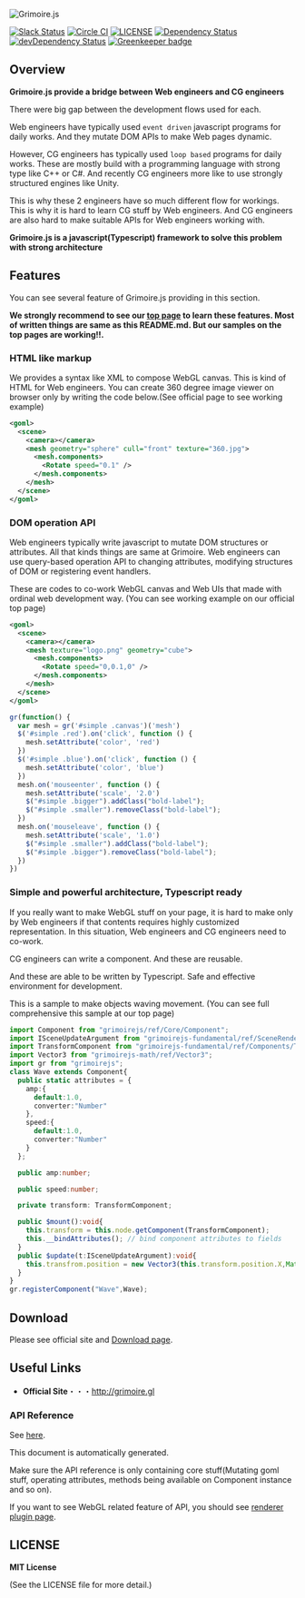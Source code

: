 ![Grimoire.js](./.github/logo.png)

[![Slack Status](https://grimoire-slackin.herokuapp.com/badge.svg)](https://grimoire-slackin.herokuapp.com/)
[![Circle CI](https://circleci.com/gh/GrimoireGL/GrimoireJS.svg?style=svg)](https://circleci.com/gh/GrimoireGL/GrimoireJS)
[![LICENSE](https://img.shields.io/badge/license-MIT-blue.svg)](https://github.com/jThreeJS/jThree/blob/develop/LICENSE)
[![Dependency Status](https://david-dm.org/GrimoireGL/GrimoireJS.svg)](https://david-dm.org/GrimoireGL/GrimoireJS)
[![devDependency Status](https://david-dm.org/GrimoireGL/GrimoireJS/dev-status.svg)](https://david-dm.org/GrimoireGL/GrimoireJS#info=devDependencies)
[![Greenkeeper badge](https://badges.greenkeeper.io/GrimoireGL/GrimoireJS.svg)](https://greenkeeper.io/)

## Overview

**Grimoire.js provide a bridge between Web engineers and CG engineers**

There were big gap between the development flows used for each.

Web engineers have typically used `event driven` javascript programs for daily works. And they mutate DOM APIs to make Web pages dynamic.

However, CG engineers has typically used `loop based` programs for daily works. These are mostly build with a programming language with strong type like C++ or C#.  And recently CG engineers more like to use strongly structured engines like Unity.

This is why these 2 engineers have so much different flow for workings. This is why it is hard to learn CG stuff by Web engineers. And CG engineers are also hard to make suitable APIs for Web engineers working with.

**Grimoire.js is a javascript(Typescript) framework to solve this problem with strong architecture**

## Features

You can see several feature of Grimoire.js providing in this section.  

**We strongly recommend to see our [top page](http://grimoire.gl) to learn these features. Most of written things are same as this README.md. But our samples on the top pages are working!!.**

### HTML like markup

We provides a syntax like XML to compose WebGL canvas. This is kind of HTML for Web engineers.
You can create 360 degree image viewer on browser only by writing the code below.(See official page to see working example)

```xml
<goml>
  <scene>
    <camera></camera>
    <mesh geometry="sphere" cull="front" texture="360.jpg">
      <mesh.components>
        <Rotate speed="0.1" />
      </mesh.components>
    </mesh>
  </scene>
</goml>
```

### DOM operation API

Web engineers typically write javascript to mutate DOM structures or attributes. All that kinds things are same at Grimoire. Web engineers can use query-based operation API to changing attributes, modifying structures of DOM or registering event handlers.

These are codes to co-work WebGL canvas and Web UIs that made with ordinal web development way. (You can see working example on our official top page)

```xml
<goml>
  <scene>
    <camera></camera>
    <mesh texture="logo.png" geometry="cube">
      <mesh.components>
        <Rotate speed="0,0.1,0" />
      </mesh.components>
    </mesh>
  </scene>
</goml>
```

```js
gr(function() {
  var mesh = gr('#simple .canvas')('mesh')
  $('#simple .red').on('click', function () {
    mesh.setAttribute('color', 'red')
  })
  $('#simple .blue').on('click', function () {
    mesh.setAttribute('color', 'blue')
  })
  mesh.on('mouseenter', function () {
    mesh.setAttribute('scale', '2.0')
    $("#simple .bigger").addClass("bold-label");
    $("#simple .smaller").removeClass("bold-label");
  })
  mesh.on('mouseleave', function () {
    mesh.setAttribute('scale', '1.0')
    $("#simple .smaller").addClass("bold-label");
    $("#simple .bigger").removeClass("bold-label");
  })
})
```

### Simple and powerful architecture, Typescript ready

If you really want to make WebGL stuff on your page, it is hard to make only by Web engineers if that contents requires highly customized representation. In this situation, Web engineers and CG engineers need to co-work.

CG engineers can write a component. And these are reusable.

And these are able to be written by Typescript. Safe and effective environment for development.

This is a sample to make objects waving movement. (You can see full comprehensive this sample at our top page)

```ts
import Component from "grimoirejs/ref/Core/Component";
import ISceneUpdateArgument from "grimoirejs-fundamental/ref/SceneRenderer/ISceneUpdateArgument";
import TransformComponent from "grimoirejs-fundamental/ref/Components/TransformComponent";
import Vector3 from "grimoirejs-math/ref/Vector3";
import gr from "grimoirejs";
class Wave extends Component{
  public static attributes = {
    amp:{
      default:1.0,
      converter:"Number"
    },
    speed:{
      default:1.0,
      converter:"Number"
    }
  };

  public amp:number;

  public speed:number;

  private transform: TransformComponent;

  public $mount():void{
    this.transform = this.node.getComponent(TransformComponent);
    this.__bindAttributes(); // bind component attributes to fields
  }
  public $update(t:ISceneUpdateArgument):void{
    this.transfrom.position = new Vector3(this.transform.position.X,Math.sin(this.speed * t.timer.timeInSecound) * this.amp,this.transform.position.Z);
  }
}
gr.registerComponent("Wave",Wave);
```

## Download

Please see official site and [Download page](https://grimoire.gl/guide/1_essentials/01_installation.html).

## Useful Links

* **Official Site**・・・http://grimoire.gl

### API Reference

See [here](https://api.grimoire.gl/core).

This document is automatically generated. 

<!--DOCUMENT STAMP-->

Make sure the API reference is only containing core stuff(Mutating goml stuff, operating attributes, methods being available on Component instance and so on).

If you want to see WebGL related feature of API, you should see [renderer plugin page](https://api.grimoire.gl/grimoirejs-fundamental).

## LICENSE

**MIT License**

(See the LICENSE file for more detail.)
